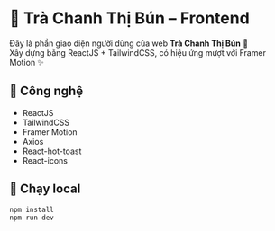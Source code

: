 # 🌿 Trà Chanh Thị Bún – Frontend

Đây là phần giao diện người dùng của web **Trà Chanh Thị Bún** 🍹  
Xây dựng bằng ReactJS + TailwindCSS, có hiệu ứng mượt với Framer Motion ✨

## 🧰 Công nghệ
- ReactJS
- TailwindCSS
- Framer Motion
- Axios
- React-hot-toast
- React-icons

## 🚀 Chạy local

```bash
npm install
npm run dev